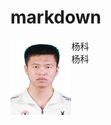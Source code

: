 # markdown
<img src="https://raw.githubusercontent.com/FlyYangke/Markdown-Photos/master/Res/yangke.jpg" alt="头像" wid="100" height="120" align="left">杨科<br/>杨科
